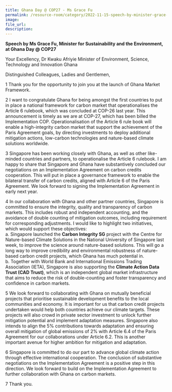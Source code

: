 ```yaml
---  
title: Ghana Day @ COP27 - Ms Grace Fu
permalink: /resource-room/category/2022-11-15-speech-by-minister-grace-fu-ghana-day-cop27
image:  
file_url:  
description:  
---  
```


**Speech by Ms Grace Fu, Minister for Sustainability and the Environment, at Ghana Day @ COP27**

Your Excellency,
Dr Kwaku Afriyie
Minister of Environment, Science, Technology and Innovation
Ghana

Distinguished Colleagues,
Ladies and Gentlemen,

1 Thank you for the opportunity to join you at the launch of Ghana Market Framework.  

2 I want to congratulate Ghana for being amongst the first countries to put in place a national framework for carbon market that operationalises the Article 6 rulebook, which was concluded at COP-26 last year. This announcement is timely as we are at COP-27, which has been billed the Implementation COP. Operationalisation of the Article 6 rule book will enable a high-integrity carbon market that support the achievement of the Paris Agreement goals, by directing investments to deploy additional mitigation actions, low-carbon technologies and nature-based climate solutions worldwide.  

3 Singapore has been working closely with Ghana, as well as other like-minded countries and partners, to operationalise the Article 6 rulebook. I am happy to share that Singapore and Ghana have substantively concluded our negotiations on an Implementation Agreement on carbon credits cooperation. This will put in place a governance framework to enable the bilateral transfer of carbon credits, aligned with Article 6 of the Paris Agreement. We look forward to signing the Implementation Agreement in early next year.  

4 In our collaboration with Ghana and other partner countries, Singapore is committed to ensure the integrity, quality and transparency of carbon markets. This includes robust and independent accounting, and the avoidance of double counting of mitigation outcomes, including requirement for corresponding adjustments.  I would like to highlight two initiatives, which would support these objectives:  
a.	Singapore launched the **Carbon Integrity SG** project with the Centre for Nature-based Climate Solutions in the National University of Singapore last week, to improve the science around nature-based solutions. This will go a long way to improve credibility and environmental robustness of nature-based carbon credit projects, which Ghana has much potential in.  
b.	Together with World Bank and International Emissions Trading Association (IETA), Singapore is also supporting the **Climate Action Data Trust (CAD Trust)**, which is an independent global market infrastructure that aims to reduce the risk of double-counting and foster transparency and confidence in carbon markets.

5 We look forward to collaborating with Ghana on mutually beneficial projects that prioritise sustainable development benefits to the local communities and economy. It is important for us that carbon credit projects undertaken would help both countries achieve our climate targets. These projects will also crowd in private sector investment to unlock further mitigation potential and implement adaptation measures. Singapore also intends to align the 5% contributions towards adaptation and ensuring overall mitigation of global emissions of 2% with Article 6.4 of the Paris Agreement for our collaborations under Article 6.2. This is another important avenue for higher ambition for mitigation and adaptation.

6 Singapore is committed to do our part to advance global climate action through effective international cooperation. The conclusion of substantive negotiations on the Implementation Agreement is a positive step in this direction. We look forward to build on the Implementation Agreement to further collaboration with Ghana on carbon markets.

7 Thank you.
